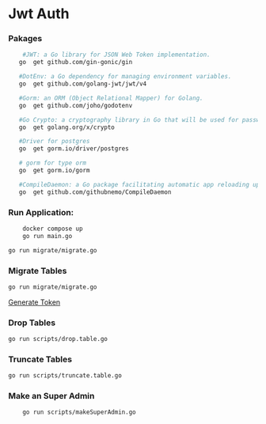 # Jwt Auth

### Pakages

```bash
    #JWT: a Go library for JSON Web Token implementation.
   go  get github.com/gin-gonic/gin

   #DotEnv: a Go dependency for managing environment variables.
   go  get github.com/golang-jwt/jwt/v4

   #Gorm: an ORM (Object Relational Mapper) for Golang.
   go  get github.com/joho/godotenv

   #Go Crypto: a cryptography library in Go that will be used for password encryption and decryption.
   go  get golang.org/x/crypto

   #Driver for postgres
   go  get gorm.io/driver/postgres

   # gorm for type orm
   go  get gorm.io/gorm

   #CompileDaemon: a Go package facilitating automatic app reloading upon saving changes
   go  get github.com/githubnemo/CompileDaemon
```

### Run Application:

```bash
    docker compose up
    go run main.go
```

```bash
go run migrate/migrate.go
```

### Migrate Tables

```bash
go run migrate/migrate.go
```

[Generate Token](https://github.com/golang-jwt/jwt)

### Drop Tables

```bash
go run scripts/drop.table.go
```

### Truncate Tables

```bash
go run scripts/truncate.table.go
```

### Make an Super Admin

```bash
    go run scripts/makeSuperAdmin.go
```
